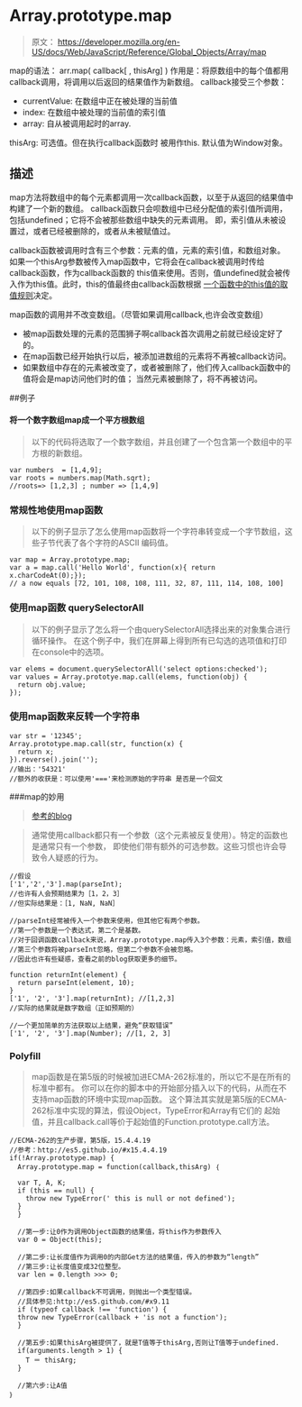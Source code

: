 # Array.prototype.map
> 原文： https://developer.mozilla.org/en-US/docs/Web/JavaScript/Reference/Global_Objects/Array/map


map的语法： arr.map( callback[ , thisArg] )
作用是：将原数组中的每个值都用 callback调用，将调用以后返回的结果值作为新数组。
callback接受三个参数：

- currentValue: 在数组中正在被处理的当前值
- index: 在数组中被处理的当前值的索引值
- array: 自从被调用起时的array.


thisArg: 可选值。但在执行callback函数时 被用作this. 默认值为Window对象。

## 描述
map方法将数组中的每个元素都调用一次callback函数，以至于从返回的结果值中构建了一个新的数组。
callback函数只会呗数组中已经分配值的索引值所调用，包括undefined；它将不会被那些数组中缺失的元素调用。
即，索引值从未被设置过，或者已经被删除的，或者从未被赋值过。

callback函数被调用时含有三个参数：元素的值，元素的索引值，和数组对象。
如果一个thisArg参数被传入map函数中，它将会在callback被调用时传给callback函数，作为callback函数的
this值来使用。否则，值undefined就会被传入作为this值。此时，this的值最终由callback函数根据
[一个函数中的this值的取值规则](https://developer.mozilla.org/en-US/docs/Web/JavaScript/Reference/Operators/this)决定。

map函数的调用并不改变数组。（尽管如果调用callback,也许会改变数组）

- 被map函数处理的元素的范围狮子啊callback首次调用之前就已经设定好了的。
- 在map函数已经开始执行以后，被添加进数组的元素将不再被callback访问。
- 如果数组中存在的元素被改变了，或者被删除了，他们传入callback函数中的值将会是map访问他们时的值；
当然元素被删除了，将不再被访问。

##例子

#### 将一个数字数组map成一个平方根数组

>以下的代码将选取了一个数字数组，并且创建了一个包含第一个数组中的平方根的新数组。
  
    var numbers  = [1,4,9];
    var roots = numbers.map(Math.sqrt);
    //roots=> [1,2,3] ; number => [1,4,9]
  
  
### 常规性地使用map函数

>以下的例子显示了怎么使用map函数将一个字符串转变成一个字节数组，这些子节代表了各个字符的ASCII
编码值。

    var map = Array.prototype.map;
    var a = map.call('Hello World', function(x){ return x.charCodeAt(0);});
    // a now equals [72, 101, 108, 108, 111, 32, 87, 111, 114, 108, 100]
  
### 使用map函数 querySelectorAll

>以下的例子显示了怎么将一个由querySelectorAll选择出来的对象集合进行循环操作。
在这个例子中，我们在屏幕上得到所有已勾选的选项值和打印在console中的选项。

    var elems = document.querySelectorAll('select options:checked');
    var values = Array.prototye.map.call(elems, function(obj) {
      return obj.value;
    });
  
### 使用map函数来反转一个字符串

    var str = '12345';
    Array.prototype.map.call(str, function(x) {
      return x;
    }).reverse().join('');
    //输出：'54321'
    //额外的收获是：可以使用'==='来检测原始的字符串 是否是一个回文 
  
###map的妙用
> [参考的blog](http://www.wirfs-brock.com/allen/posts/166)

>通常使用callback都只有一个参数（这个元素被反复使用）。特定的函数也是通常只有一个参数，
即使他们带有额外的可选参数。这些习惯也许会导致令人疑惑的行为。

    //假设
    ['1','2','3'].map(parseInt);
    //也许有人会预期结果为［1，2，3］
    //但实际结果是：［1, NaN, NaN］
    
    //parseInt经常被传入一个参数来使用，但其他它有两个参数。
    //第一个参数是一个表达式，第二个是基数。
    //对于回调函数callback来说，Array.prototype.map传入3个参数：元素，索引值，数组
    //第三个参数将被parseInt忽略，但第二个参数不会被忽略。
    //因此也许有些疑惑，查看之前的blog获取更多的细节。
    
    function returnInt(element) {
      return parseInt(element, 10);
    }
    ['1', '2', '3'].map(returnInt); //[1,2,3]
    //实际的结果就是数字数组（正如预期的）
    
    //一个更加简单的方法获取以上结果，避免“获取错误”
    ['1', '2', '3'].map(Number); //[1, 2, 3]
  
### Polyfill
> map函数是在第5版的时候被加进ECMA-262标准的，所以它不是在所有的标准中都有。
你可以在你的脚本中的开始部分插入以下的代码，从而在不支持map函数的环境中实现map函数。
这个算法其实就是第5版的ECMA-262标准中实现的算法，假设Object，TypeError和Array有它们的
起始值，并且callback.call等价于起始值的Function.prototype.call方法。

    //ECMA-262的生产步骤，第5版，15.4.4.19
    //参考：http://es5.github.io/#x15.4.4.19
    if(!Array.prototype.map) {
      Array.prototype.map = function(callback,thisArg) ｛
        
      var T, A, K;
      if (this == null) {
        throw new TypeError(' this is null or not defined');
      }
      }
      
      //第一步:让0作为调用Object函数的结果值，将this作为参数传入
      var 0 = Object(this);
      
      //第二步:让长度值作为调用0的内部Get方法的结果值，传入的参数为“length”
      //第三步:让长度值变成32位整型。
      var len = 0.length >>> 0;
      
      //第四步:如果callback不可调用，则抛出一个类型错误。
      //具体参见:http://es5.github.com/#x9.11
      if (typeof callback !== 'function') {
      throw new TypeError(callback + 'is not a function');
      }
      
      //第五步:如果thisArg被提供了，就是T值等于thisArg,否则让T值等于undefined.
      if(arguments.length > 1) {
        T ＝ thisArg;
      }
      
      //第六步:让A值
    ｝




